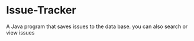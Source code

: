 # Issue-Tracker
 A Java program that saves issues to the data base. you can also search or view issues
